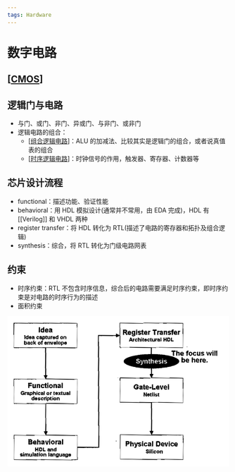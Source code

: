 ```yaml
---
tags: Hardware
---
```


# 数字电路

## [[CMOS]]

## 逻辑门与电路

- 与门、或门、非门、异或门、与非门、或非门
- 逻辑电路的组合：
  - [[组合逻辑电路]]：ALU 的加减法、比较其实是逻辑门的组合，或者说真值表的组合
  - [[时序逻辑电路]]：时钟信号的作用，触发器、寄存器、计数器等

## 芯片设计流程

- functional：描述功能、验证性能
- behavioral：用 HDL 模拟设计(通常并不常用，由 EDA 完成)，HDL 有 [[Verilog]] 和 VHDL 两种
- register transfer：将 HDL 转化为 RTL(描述了电路的寄存器和拓扑及组合逻辑)
- synthesis：综合，将 RTL 转化为门级电路网表

## 约束

- 时序约束：RTL 不包含时序信息，综合后的电路需要满足时序约束，即时序约束是对电路的时序行为的描述
- 面积约束

![芯片设计流程](../../../../attachments/ic-design.png)

[//begin]: # "Autogenerated link references for markdown compatibility"
[CMOS]: CMOS.md "CMOS"
[组合逻辑电路]: %E7%BB%84%E5%90%88%E9%80%BB%E8%BE%91%E7%94%B5%E8%B7%AF.md "组合逻辑电路"
[时序逻辑电路]: %E6%97%B6%E5%BA%8F%E9%80%BB%E8%BE%91%E7%94%B5%E8%B7%AF.md "时序逻辑电路"
[//end]: # "Autogenerated link references"
